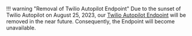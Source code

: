 !!! warning "Removal of Twilio Autopilot Endpoint"
    Due to the sunset of Twilio Autopilot on August 25, 2023, our [Twilio Autopilot Endpoint](https://support.cognigy.com/hc/en-us/articles/360016309439) will be removed in the near future. Consequently, the Endpoint will become unavailable.